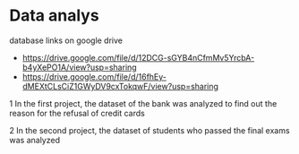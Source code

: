 # Data analys
database links on google drive
  * https://drive.google.com/file/d/12DCG-sGYB4nCfmMv5YrcbA-b4yXePO1A/view?usp=sharing
  * https://drive.google.com/file/d/16fhEy-dMEXtCLsCiZ1GWyDV9cxTokqwF/view?usp=sharing
    
1 In the first project, the dataset of the bank was analyzed to find out the reason for the refusal of credit cards

2 In the second project, the dataset of students who passed the final exams was analyzed
